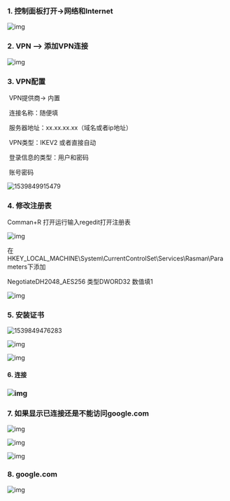  

 

### 1.   控制面板打开->网络和Internet

![img](file:///C:/Users/liyaxin/AppData/Local/Temp/msohtmlclip1/01/clip_image002.jpg)

### 2.   VPN –> 添加VPN连接

![img](file:///C:/Users/liyaxin/AppData/Local/Temp/msohtmlclip1/01/clip_image004.jpg)

 

### 3.   VPN配置

​       VPN提供商-> 内置

​       连接名称：随便填

​       服务器地址：xx.xx.xx.xx（域名或者ip地址）

​       VPN类型：IKEV2 或者直接自动

​        登录信息的类型：用户和密码

​       账号密码

![1539849915479](C:\Users\liyaxin\AppData\Roaming\Typora\typora-user-images\1539849915479.png)



### 4.   修改注册表

Comman+R 打开运行输入regedit打开注册表

![img](file:///C:/Users/liyaxin/AppData/Local/Temp/msohtmlclip1/01/clip_image013.png)

 

 

 

在HKEY_LOCAL_MACHINE\System\CurrentControlSet\Services\Rasman\Parameters下添加

NegotiateDH2048_AES256  类型DWORD32 数值填1

 

![img](file:///C:/Users/liyaxin/AppData/Local/Temp/msohtmlclip1/01/clip_image015.jpg)

### 5.   安装证书

![1539849476283](C:\Users\liyaxin\AppData\Roaming\Typora\typora-user-images\1539849476283.png)



![img](file:///C:/Users/liyaxin/AppData/Local/Temp/msohtmlclip1/01/clip_image021.jpg)

![img](file:///C:/Users/liyaxin/AppData/Local/Temp/msohtmlclip1/01/clip_image023.jpg)

 

#### 6.  连接

### ![img](file:///C:/Users/liyaxin/AppData/Local/Temp/msohtmlclip1/01/clip_image025.jpg)



### 7. 如果显示已连接还是不能访问google.com

![img](file:///C:/Users/liyaxin/AppData/Local/Temp/msohtmlclip1/01/clip_image008.png)

![img](file:///C:/Users/liyaxin/AppData/Local/Temp/msohtmlclip1/01/clip_image010.jpg)

![img](file:///C:/Users/liyaxin/AppData/Local/Temp/msohtmlclip1/01/clip_image012.jpg)

 

 

### 8.   google.com

![img](file:///C:/Users/liyaxin/AppData/Local/Temp/msohtmlclip1/01/clip_image027.jpg)